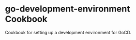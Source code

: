 go-development-environment Cookbook
===================================
Cookbook for setting up a development environment for GoCD.

